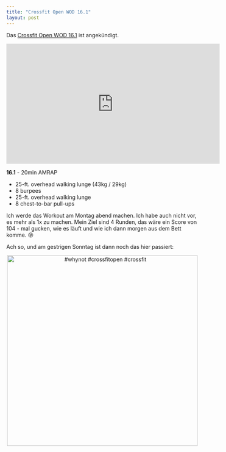 ```yaml
---
title: "Crossfit Open WOD 16.1"
layout: post
---
```

Das [Crossfit Open WOD 16.1][0] ist angekündigt.

<iframe width="560" height="315" src="https://www.youtube-nocookie.com/embed/HtKb8Juxw9w" frameborder="0" allowfullscreen></iframe>

**16.1** - 20min AMRAP

* 25-ft. overhead walking lunge (43kg / 29kg)
* 8 burpees
* 25-ft. overhead walking lunge
* 8 chest-to-bar pull-ups

Ich werde das Workout am Montag abend machen. Ich habe auch nicht vor, es mehr als 1x zu machen. Mein Ziel sind 4 Runden, das wäre ein Score von 104 - mal gucken, wie es läuft und wie ich dann morgen aus dem Bett komme. 😝

Ach so, und am gestrigen Sonntag ist dann noch das hier passiert:

<center><a data-flickr-embed="true"  href="https://www.flickr.com/photos/cringe/25343744135/in/dateposted/" title="#whynot #crossfitopen #crossfit"><img src="https://farm2.staticflickr.com/1668/25343744135_21b2f2e002.jpg" width="500" height="500" alt="#whynot #crossfitopen #crossfit"></a><script async src="//embedr.flickr.com/assets/client-code.js" charset="utf-8"></script></center>


[0]: http://games.crossfit.com/workouts/the-open/2016#tabs-1
